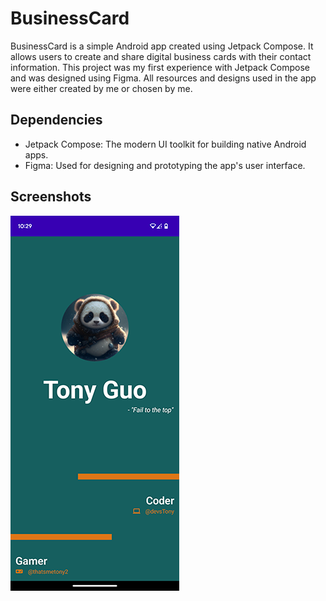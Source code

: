 # BusinessCard

BusinessCard is a simple Android app created using Jetpack Compose. It allows users to create and share digital business cards with their contact information. This project was my first experience with Jetpack Compose and was designed using Figma. All resources and designs used in the app were either created by me or chosen by me.

## Dependencies

- Jetpack Compose: The modern UI toolkit for building native Android apps.
- Figma: Used for designing and prototyping the app's user interface.

## Screenshots

![Screenshot 1](screenshots/BusinessCard.png)
